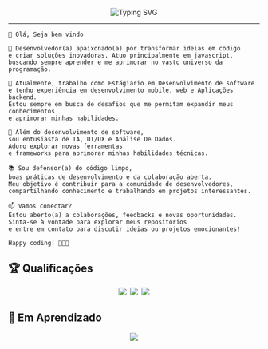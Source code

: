 <p align="center">
<img src="https://readme-typing-svg.herokuapp.com?font=Fira+Code&weight=600&size=42&pause=1000&color=483078&vCenter=true&repeat=false&random=false&width=435&lines=Hello%2C+World!;I+am+Renan+Lira" alt="Typing SVG" />
</p>

------

```
👋 Olá, Seja bem vindo

🚀 Desenvolvedor(a) apaixonado(a) por transformar ideias em código 
e criar soluções inovadoras. Atuo principalmente em javascript, 
buscando sempre aprender e me aprimorar no vasto universo da programação.

💼 Atualmente, trabalho como Estágiario em Desenvolvimento de software 
e tenho experiência em desenvolvimento mobile, web e Aplicações backend. 
Estou sempre em busca de desafios que me permitam expandir meus conhecimentos
e aprimorar minhas habilidades.

🌱 Além do desenvolvimento de software, 
sou entusiasta de IA, UI/UX e Análise De Dados. 
Adoro explorar novas ferramentas
e frameworks para aprimorar minhas habilidades técnicas.

📚 Sou defensor(a) do código limpo, 
boas práticas de desenvolvimento e da colaboração aberta. 
Meu objetivo é contribuir para a comunidade de desenvolvedores, 
compartilhando conhecimento e trabalhando em projetos interessantes.

📫 Vamos conectar? 
Estou aberto(a) a colaborações, feedbacks e novas oportunidades. 
Sinta-se à vontade para explorar meus repositórios
e entre em contato para discutir ideias ou projetos emocionantes!

Happy coding! 👨‍💻🚀
```
## 🏆 Qualificações
<p align="center">
<code><img src="https://img.shields.io/badge/python-python?style=for-the-badge&logo=python&logoColor=%23fff&color=%233776AB"/> <img src="https://img.shields.io/badge/typescript-typescript?style=for-the-badge&logo=tsnode&logoColor=%23fff&color=%233178C6"/> <img src="https://img.shields.io/badge/react-react?style=for-the-badge&logo=react&logoColor=%23000&color=%2361dAFB"/></code>
</p>

## 📘 Em Aprendizado
<p align="center">
<code><img src="https://img.shields.io/badge/elixir-elixir?style=for-the-badge&logo=elixir&labelColor=%234B275F&color=%234B275F"/></code>
</p>

